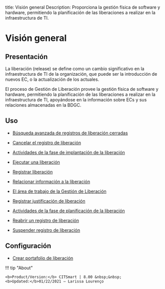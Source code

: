 title: Visión general
Description: Proporciona la gestión física de software y hardware, permitiendo la planificación de las liberaciones a realizar en la infraestructura de TI.
# Visión general


Presentación
------------

La liberación (release) se define como un cambio significativo en la infraestructura
de TI de la organización, que puede ser la introducción de nuevos EC, o la
actualización de los actuales.

El proceso de Gestión de Liberación provee la gestión física de
software y hardware, permitiendo la planificación de las liberaciones a realizar
en la infraestructura de TI, apoyándose en la información sobre ECs y sus
relaciones almacenadas en la BDGC.


Uso
-------

- [Búsqueda avanzada de registros de liberación cerradas](/es-es/citsmart-platform-8/processes/release/use/advanced-search-for-release.html)
 
- [Cancelar el registro de liberación](/es-es/citsmart-platform-8/processes/release/use/cancel-release.html)

- [Actividades de la fase de implantación de la liberación](/es-es/citsmart-platform-8/processes/release/use/deployment-release-activities.html)

- [Ejecutar una liberación](/es-es/citsmart-platform-8/processes/release/use/execute-release.html)

- [Registrar liberación](/es-es/citsmart-platform-8/processes/release/use/register-release-request.html)

- [Relacionar información a la liberación](/es-es/citsmart-platform-8/processes/release/use/relate-information-to-release.html)
   
- [El área de trabajo de la Gestión de Liberación](/es-es/citsmart-platform-8/processes/release/use/release-desktop.html)
   
- [Registrar justificación de liberación](/es-es/citsmart-platform-8/processes/release/use/release-justification.html)

- [Actividades de la fase de planificación de la liberación](/es-es/citsmart-platform-8/processes/release/use/release-planning-activities.html)
   
- [Reabrir un registro de liberación](/es-es/citsmart-platform-8/processes/release/use/reopen-release.html)

- [Suspender registro de liberación](/es-es/citsmart-platform-8/processes/release/use/suspend-release.html)

Configuración
-----------------

- [Crear portafolio de liberación](/es-es/citsmart-platform-8/processes/release/configuration/release-portfolio.html)
  
!!! tip "About"

    <b>Product/Version:</b> CITSmart | 8.00 &nbsp;&nbsp;
    <b>Updated:</b>01/22/2021 – Larissa Lourenço

